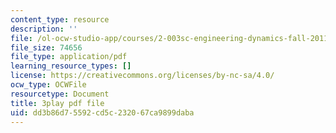 ```yaml
---
content_type: resource
description: ''
file: /ol-ocw-studio-app/courses/2-003sc-engineering-dynamics-fall-2011/dd3b86d75592cd5c232067ca9899daba_Fo-Y6kEMURk.pdf
file_size: 74656
file_type: application/pdf
learning_resource_types: []
license: https://creativecommons.org/licenses/by-nc-sa/4.0/
ocw_type: OCWFile
resourcetype: Document
title: 3play pdf file
uid: dd3b86d7-5592-cd5c-2320-67ca9899daba
---
```

